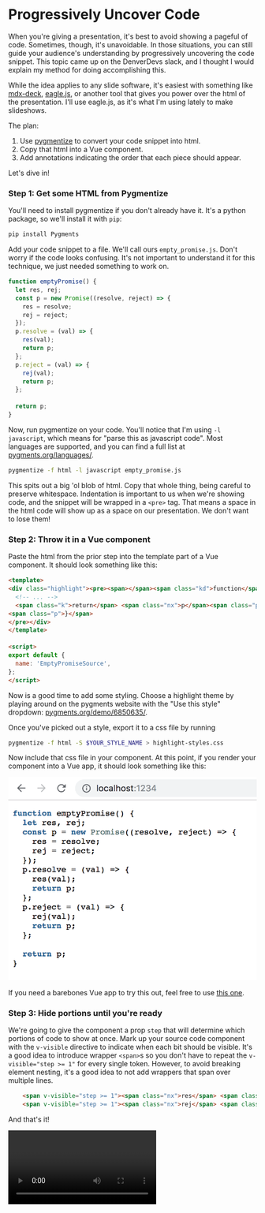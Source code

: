 Progressively Uncover Code
==========================

When you're giving a presentation, it's best to avoid showing a pageful of code. Sometimes, though, it's unavoidable. In those situations, you can still guide your audience's understanding by progressively uncovering the code snippet. This topic came up on the DenverDevs slack, and I thought I would explain my method for doing accomplishing this.

While the idea applies to any slide software, it's easiest with something like [mdx-deck](https://github.com/jxnblk/mdx-deck), [eagle.js](https://github.com/zulko/eagle.js/), or another tool that gives you power over the html of the presentation. I'll use eagle.js, as it's what I'm using lately to make slideshows.

The plan:

1. Use [pygmentize](http://pygments.org/docs/cmdline/) to convert your code snippet into html.
2. Copy that html into a Vue component.
3. Add annotations indicating the order that each piece should appear.

Let's dive in!

### Step 1: Get some HTML from Pygmentize

You'll need to install pygmentize if you don't already have it. It's a python package, so we'll install it with `pip`:

```bash
pip install Pygments
```

Add your code snippet to a file. We'll call ours `empty_promise.js`. Don't worry if the code looks confusing. It's not important to understand it for this technique, we just needed something to work on.

```javascript
function emptyPromise() {
  let res, rej;
  const p = new Promise((resolve, reject) => {
    res = resolve;
    rej = reject;
  });
  p.resolve = (val) => {
    res(val);
    return p;
  };
  p.reject = (val) => {
    rej(val);
    return p;
  };

  return p;
}
```

Now, run pygmentize on your code. You'll notice that I'm using `-l javascript`, which means for "parse this as javascript code". Most languages are supported, and you can find a full list at [pygments.org/languages/](http://pygments.org/languages/).

```bash
pygmentize -f html -l javascript empty_promise.js
```

This spits out a big 'ol blob of html. Copy that whole thing, being careful to preserve whitespace. Indentation is important to us when we're showing code, and the snippet will be wrapped in a `<pre>` tag. That means a space in the html code will show up as a space on our presentation. We don't want to lose them!

### Step 2: Throw it in a Vue component

Paste the html from the prior step into the template part of a Vue component. It should look something like this:

```html
<template>
<div class="highlight"><pre><span></span><span class="kd">function</span> <span class="nx">emptyPromise</span><span class="p">()</span> <span class="p">{</span>
  <!-- ... -->
  <span class="k">return</span> <span class="nx">p</span><span class="p">;</span>
<span class="p">}</span>
</pre></div>
</template>

<script>
export default {
  name: 'EmptyPromiseSource',
};
</script>
```

Now is a good time to add some styling. Choose a highlight theme by playing around on the pygments website with the "Use this style" dropdown: [pygments.org/demo/6850635/](http://pygments.org/demo/6850635/).

Once you've picked out a style, export it to a css file by running

```bash
pygmentize -f html -S $YOUR_STYLE_NAME > highlight-styles.css
```

Now include that css file in your component. At this point, if you render your component into a Vue app, it should look something like this:

![](./assets/empty-promise-styled.png)

If you need a barebones Vue app to try this out, feel free to use [this one](https://github.com/bgschiller/progressively-uncover-code).

### Step 3: Hide portions until you're ready

We're going to give the component a prop `step` that will determine which portions of code to show at once. Mark up your source code component with the `v-visible` directive to indicate when each bit should be visible. It's a good idea to introduce wrapper `<span>`s so you don't have to repeat the `v-visible="step >= 1"` for every single token. However, to avoid breaking element nesting, it's a good idea to not add wrappers that span over multiple lines.

```html
    <span v-visible="step >= 1"><span class="nx">res</span> <span class="o">=</span> <span class="nx">resolve</span><span class="p">;</span></span>
    <span v-visible="step >= 1"><span class="nx">rej</span> <span class="o">=</span> <span class="nx">reject</span><span class="p">;</span></span>
```

And that's it!

<video src="./assets/empty-promise-uncover.mp4"></video>